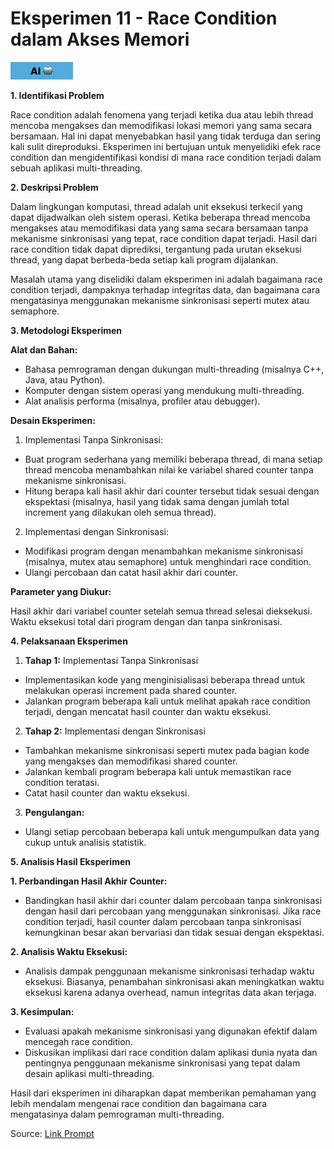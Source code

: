 # **Eksperimen 11 - Race Condition dalam Akses Memori**

![AI](../Assets/AIFlag.jpg)

**1. Identifikasi Problem**

Race condition adalah fenomena yang terjadi ketika dua atau lebih thread mencoba mengakses dan memodifikasi lokasi memori yang sama secara bersamaan. Hal ini dapat menyebabkan hasil yang tidak terduga dan sering kali sulit direproduksi. Eksperimen ini bertujuan untuk menyelidiki efek race condition dan mengidentifikasi kondisi di mana race condition terjadi dalam sebuah aplikasi multi-threading.

**2. Deskripsi Problem**

Dalam lingkungan komputasi, thread adalah unit eksekusi terkecil yang dapat dijadwalkan oleh sistem operasi. Ketika beberapa thread mencoba mengakses atau memodifikasi data yang sama secara bersamaan tanpa mekanisme sinkronisasi yang tepat, race condition dapat terjadi. Hasil dari race condition tidak dapat diprediksi, tergantung pada urutan eksekusi thread, yang dapat berbeda-beda setiap kali program dijalankan.

Masalah utama yang diselidiki dalam eksperimen ini adalah bagaimana race condition terjadi, dampaknya terhadap integritas data, dan bagaimana cara mengatasinya menggunakan mekanisme sinkronisasi seperti mutex atau semaphore.

**3. Metodologi Eksperimen**

**Alat dan Bahan:**

- Bahasa pemrograman dengan dukungan multi-threading (misalnya C++, Java, atau Python).
- Komputer dengan sistem operasi yang mendukung multi-threading.
- Alat analisis performa (misalnya, profiler atau debugger).

**Desain Eksperimen:**

1. Implementasi Tanpa Sinkronisasi:

- Buat program sederhana yang memiliki beberapa thread, di mana setiap thread mencoba menambahkan nilai ke variabel shared counter tanpa mekanisme sinkronisasi.
- Hitung berapa kali hasil akhir dari counter tersebut tidak sesuai dengan ekspektasi (misalnya, hasil yang tidak sama dengan jumlah total increment yang dilakukan oleh semua thread).

2. Implementasi dengan Sinkronisasi:

- Modifikasi program dengan menambahkan mekanisme sinkronisasi (misalnya, mutex atau semaphore) untuk menghindari race condition.
- Ulangi percobaan dan catat hasil akhir dari counter.

**Parameter yang Diukur:**

Hasil akhir dari variabel counter setelah semua thread selesai dieksekusi.
Waktu eksekusi total dari program dengan dan tanpa sinkronisasi.

**4. Pelaksanaan Eksperimen**

1. **Tahap 1:** Implementasi Tanpa Sinkronisasi

- Implementasikan kode yang menginisialisasi beberapa thread untuk melakukan operasi increment pada shared counter.
- Jalankan program beberapa kali untuk melihat apakah race condition terjadi, dengan mencatat hasil counter dan waktu eksekusi.

2. **Tahap 2:** Implementasi dengan Sinkronisasi

- Tambahkan mekanisme sinkronisasi seperti mutex pada bagian kode yang mengakses dan memodifikasi shared counter.
- Jalankan kembali program beberapa kali untuk memastikan race condition teratasi.
- Catat hasil counter dan waktu eksekusi.

3. **Pengulangan:**

- Ulangi setiap percobaan beberapa kali untuk mengumpulkan data yang cukup untuk analisis statistik.

**5. Analisis Hasil Eksperimen**

**1. Perbandingan Hasil Akhir Counter:**

- Bandingkan hasil akhir dari counter dalam percobaan tanpa sinkronisasi dengan hasil dari percobaan yang menggunakan sinkronisasi. Jika race condition terjadi, hasil counter dalam percobaan tanpa sinkronisasi kemungkinan besar akan bervariasi dan tidak sesuai dengan ekspektasi.

**2. Analisis Waktu Eksekusi:**

- Analisis dampak penggunaan mekanisme sinkronisasi terhadap waktu eksekusi. Biasanya, penambahan sinkronisasi akan meningkatkan waktu eksekusi karena adanya overhead, namun integritas data akan terjaga.

**3. Kesimpulan:**

- Evaluasi apakah mekanisme sinkronisasi yang digunakan efektif dalam mencegah race condition.
- Diskusikan implikasi dari race condition dalam aplikasi dunia nyata dan pentingnya penggunaan mekanisme sinkronisasi yang tepat dalam desain aplikasi multi-threading.

Hasil dari eksperimen ini diharapkan dapat memberikan pemahaman yang lebih mendalam mengenai race condition dan bagaimana cara mengatasinya dalam pemrograman multi-threading.

Source: [Link Prompt](https://chatgpt.com/share/0bc2cee8-463b-4813-a0ff-111196d30755)
